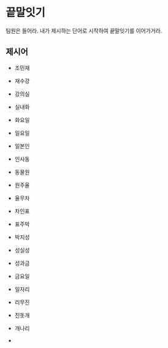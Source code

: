 # 끝말잇기

팀원은 들어라. 내가 제시하는 단어로 시작하여 끝말잇기를 이어가거라.



## 제시어

- 조민재
- 재수강
- 강의실
- 실내화
- 화요일
- 일요일
- 일본인
- 인사동
- 동물원
- 원주율
- 율무차
- 차인표
- 표주박
- 박지성
- 성실성
- 성과금
- 금요일
- 일자리
- 리무진
- 진돗개

- 개나리
- 